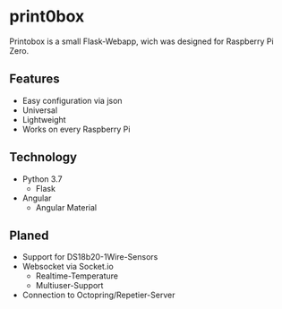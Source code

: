 # print0box

Printobox is a small Flask-Webapp, wich was designed for Raspberry Pi Zero.

## Features

* Easy configuration via json
* Universal
* Lightweight
* Works on every Raspberry Pi

## Technology

* Python 3.7
    * Flask
* Angular
    * Angular Material

## Planed

* Support for DS18b20-1Wire-Sensors
* Websocket via Socket.io
    * Realtime-Temperature
    * Multiuser-Support
* Connection to Octopring/Repetier-Server

